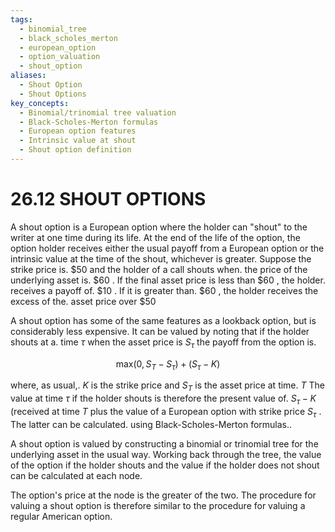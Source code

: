 ```yaml
---
tags:
  - binomial_tree
  - black_scholes_merton
  - european_option
  - option_valuation
  - shout_option
aliases:
  - Shout Option
  - Shout Options
key_concepts:
  - Binomial/trinomial tree valuation
  - Black-Scholes-Merton formulas
  - European option features
  - Intrinsic value at shout
  - Shout option definition
---
```


# 26.12 SHOUT OPTIONS  

A shout option is a European option where the holder can "shout" to the writer at one time during its life. At the end of the life of the option, the option holder receives either the usual payoff from a European option or the intrinsic value at the time of the shout, whichever is greater. Suppose the strike price is. $\$50$ and the holder of a call shouts when. the price of the underlying asset is. $\$60$ . If the final asset price is less than $\$60$ , the holder. receives a payoff of. $\$10$ . If it is greater than. $\$60$ , the holder receives the excess of the. asset price over $\$50$  

A shout option has some of the same features as a lookback option, but is considerably less expensive. It can be valued by noting that if the holder shouts at a. time $\tau$ when the asset price is $S_{\tau}$ the payoff from the option is.  

$$
\mathrm{max}(0,S_{T}-S_{\tau})+(S_{\tau}-K)
$$  

where, as usual,. $K$ is the strike price and $S_{T}$ is the asset price at time. $T$ The value at time $\tau$ if the holder shouts is therefore the present value of. $S_{\tau}-K$ (received at time $T$ plus the value of a European option with strike price $S_{\tau}$ . The latter can be calculated. using Black-Scholes-Merton formulas..  

A shout option is valued by constructing a binomial or trinomial tree for the underlying asset in the usual way. Working back through the tree, the value of the option if the holder shouts and the value if the holder does not shout can be calculated at each node.  

The option's price at the node is the greater of the two. The procedure for valuing a shout option is therefore similar to the procedure for valuing a regular American option.  
